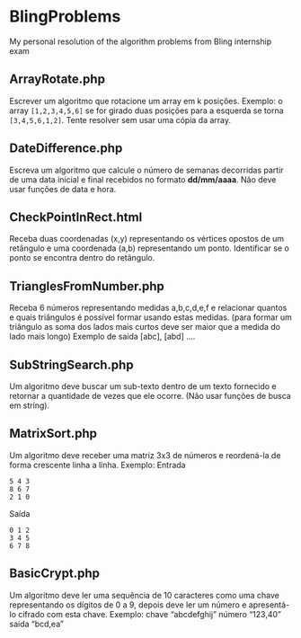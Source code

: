 # BlingProblems
My personal resolution of the algorithm problems from Bling internship exam

## ArrayRotate.php
Escrever um algoritmo que rotacione um array em k posições. Exemplo: o array
```[1,2,3,4,5,6]``` se for girado duas posições para a esquerda se torna ```[3,4,5,6,1,2]```.
Tente resolver sem usar uma cópia da array.

## DateDifference.php
Escreva um algoritmo que calcule o número de semanas decorridas partir de uma data inicial
e final recebidos no formato **dd/mm/aaaa**. Não deve usar funções de data e hora.

## CheckPointInRect.html
Receba duas coordenadas (x,y) representando os vértices opostos de um retângulo e uma
coordenada (a,b) representando um ponto. Identificar se o ponto se encontra dentro do
retângulo.

## TrianglesFromNumber.php
Receba 6 números representando medidas a,b,c,d,e,f e relacionar quantos e quais triângulos
é possível formar usando estas medidas. (para formar um triângulo as soma dos lados mais
curtos deve ser maior que a medida do lado mais longo) Exemplo de saída [abc], [abd] ....

## SubStringSearch.php
Um algoritmo deve buscar um sub-texto dentro de um texto fornecido e retornar a quantidade
de vezes que ele ocorre. (Não usar funções de busca em string).

## MatrixSort.php
Um algoritmo deve receber uma matriz 3x3 de números e reordená-la de forma crescente
linha a linha. Exemplo:
Entrada
```
5 4 3
8 6 7 
2 1 0
 ```
 
 
 Saída
 ```
0 1 2
3 4 5
6 7 8
 ```
 ## BasicCrypt.php
Um algoritmo deve ler uma sequência de 10 caracteres como uma chave representando os
dígitos de 0 a 9, depois deve ler um número e apresentá-lo cifrado com esta chave. Exemplo:
chave “abcdefghij” número “123,40” saída “bcd,ea”
